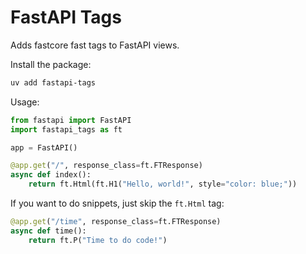 # FastAPI Tags

Adds fastcore fast tags to FastAPI views.

Install the package:

```bash
uv add fastapi-tags
```

Usage:

```python
from fastapi import FastAPI
import fastapi_tags as ft

app = FastAPI()

@app.get("/", response_class=ft.FTResponse)
async def index():
    return ft.Html(ft.H1("Hello, world!", style="color: blue;"))
```

If you want to do snippets, just skip the `ft.Html` tag:

```python
@app.get("/time", response_class=ft.FTResponse)
async def time():
    return ft.P("Time to do code!")
```